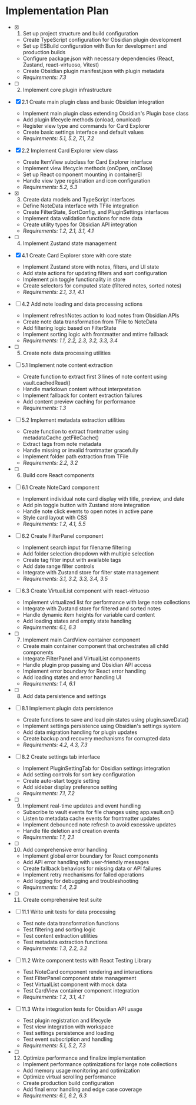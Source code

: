 # Implementation Plan

- [x] 1. Set up project structure and build configuration
  - Create TypeScript configuration for Obsidian plugin development
  - Set up ESBuild configuration with Bun for development and production builds
  - Configure package.json with necessary dependencies (React, Zustand, react-virtuoso, Vitest)
  - Create Obsidian plugin manifest.json with plugin metadata
  - _Requirements: 7.3_

- [ ] 2. Implement core plugin infrastructure
- [x] 2.1 Create main plugin class and basic Obsidian integration
  - Implement main plugin class extending Obsidian's Plugin base class
  - Add plugin lifecycle methods (onload, onunload)
  - Register view type and commands for Card Explorer
  - Create basic settings interface and default values
  - _Requirements: 5.1, 5.2, 7.1, 7.2_

- [x] 2.2 Implement Card Explorer view class
  - Create ItemView subclass for Card Explorer interface
  - Implement view lifecycle methods (onOpen, onClose)
  - Set up React component mounting in containerEl
  - Handle view type registration and icon configuration
  - _Requirements: 5.2, 5.3_

- [x] 3. Create data models and TypeScript interfaces
  - Define NoteData interface with TFile integration
  - Create FilterState, SortConfig, and PluginSettings interfaces
  - Implement data validation functions for note data
  - Create utility types for Obsidian API integration
  - _Requirements: 1.2, 2.1, 3.1, 4.1_

- [ ] 4. Implement Zustand state management
- [x] 4.1 Create Card Explorer store with core state
  - Implement Zustand store with notes, filters, and UI state
  - Add state actions for updating filters and sort configuration
  - Implement pin toggle functionality in store
  - Create selectors for computed state (filtered notes, sorted notes)
  - _Requirements: 2.1, 3.1, 4.1_

- [ ] 4.2 Add note loading and data processing actions
  - Implement refreshNotes action to load notes from Obsidian APIs
  - Create note data transformation from TFile to NoteData
  - Add filtering logic based on FilterState
  - Implement sorting logic with frontmatter and mtime fallback
  - _Requirements: 1.1, 2.2, 2.3, 3.2, 3.3, 3.4_

- [ ] 5. Create note data processing utilities
- [ ] 5.1 Implement note content extraction
  - Create function to extract first 3 lines of note content using vault.cachedRead()
  - Handle markdown content without interpretation
  - Implement fallback for content extraction failures
  - Add content preview caching for performance
  - _Requirements: 1.3_

- [ ] 5.2 Implement metadata extraction utilities
  - Create function to extract frontmatter using metadataCache.getFileCache()
  - Extract tags from note metadata
  - Handle missing or invalid frontmatter gracefully
  - Implement folder path extraction from TFile
  - _Requirements: 2.2, 3.2_

- [ ] 6. Build core React components
- [ ] 6.1 Create NoteCard component
  - Implement individual note card display with title, preview, and date
  - Add pin toggle button with Zustand store integration
  - Handle note click events to open notes in active pane
  - Style card layout with CSS
  - _Requirements: 1.2, 4.1, 5.5_

- [ ] 6.2 Create FilterPanel component
  - Implement search input for filename filtering
  - Add folder selection dropdown with multiple selection
  - Create tag filter input with available tags
  - Add date range filter controls
  - Integrate with Zustand store for filter state management
  - _Requirements: 3.1, 3.2, 3.3, 3.4, 3.5_

- [ ] 6.3 Create VirtualList component with react-virtuoso
  - Implement virtualized list for performance with large note collections
  - Integrate with Zustand store for filtered and sorted notes
  - Handle dynamic item heights for variable card content
  - Add loading states and empty state handling
  - _Requirements: 6.1, 6.3_

- [ ] 7. Implement main CardView container component
  - Create main container component that orchestrates all child components
  - Integrate FilterPanel and VirtualList components
  - Handle plugin prop passing and Obsidian API access
  - Implement error boundary for React error handling
  - Add loading states and error handling UI
  - _Requirements: 1.4, 6.1_

- [ ] 8. Add data persistence and settings
- [ ] 8.1 Implement plugin data persistence
  - Create functions to save and load pin states using plugin.saveData()
  - Implement settings persistence using Obsidian's settings system
  - Add data migration handling for plugin updates
  - Create backup and recovery mechanisms for corrupted data
  - _Requirements: 4.2, 4.3, 7.3_

- [ ] 8.2 Create settings tab interface
  - Implement PluginSettingTab for Obsidian settings integration
  - Add setting controls for sort key configuration
  - Create auto-start toggle setting
  - Add sidebar display preference setting
  - _Requirements: 7.1, 7.2_

- [ ] 9. Implement real-time updates and event handling
  - Subscribe to vault events for file changes using app.vault.on()
  - Listen to metadata cache events for frontmatter updates
  - Implement debounced note refresh to avoid excessive updates
  - Handle file deletion and creation events
  - _Requirements: 1.1, 2.1_

- [ ] 10. Add comprehensive error handling
  - Implement global error boundary for React components
  - Add API error handling with user-friendly messages
  - Create fallback behaviors for missing data or API failures
  - Implement retry mechanisms for failed operations
  - Add logging for debugging and troubleshooting
  - _Requirements: 1.4, 2.3_

- [ ] 11. Create comprehensive test suite
- [ ] 11.1 Write unit tests for data processing
  - Test note data transformation functions
  - Test filtering and sorting logic
  - Test content extraction utilities
  - Test metadata extraction functions
  - _Requirements: 1.3, 2.2, 3.2_

- [ ] 11.2 Write component tests with React Testing Library
  - Test NoteCard component rendering and interactions
  - Test FilterPanel component state management
  - Test VirtualList component with mock data
  - Test CardView container component integration
  - _Requirements: 1.2, 3.1, 4.1_

- [ ] 11.3 Write integration tests for Obsidian API usage
  - Test plugin registration and lifecycle
  - Test view integration with workspace
  - Test settings persistence and loading
  - Test event subscription and handling
  - _Requirements: 5.1, 5.2, 7.3_

- [ ] 12. Optimize performance and finalize implementation
  - Implement performance optimizations for large note collections
  - Add memory usage monitoring and optimization
  - Optimize virtual scrolling performance
  - Create production build configuration
  - Add final error handling and edge case coverage
  - _Requirements: 6.1, 6.2, 6.3_
